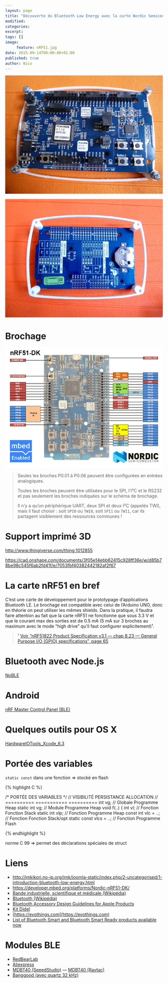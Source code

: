 ```yaml
---
layout: page
title: "Découverte du Bluetooth Low Energy avec la carte Nordic Semiconductor nRF51"
modified:
categories:
excerpt:
tags: []
image:
     feature: nRF51.jpg
date: 2015-09-14T00:00:00+01:00
published: true
author: Nico
---
```




![](/files/2015-09-14-bluetooth_low_energy_avec_nRF51/nRF51_001.jpg)

![](/files/2015-09-14-bluetooth_low_energy_avec_nRF51/nRF51_002.jpg)


# Brochage

![](/files/2015-05-28-pinouts/images/xnRF51-DK_Pinout_4.png)

> Seules les broches P0.01 à P0.06 peuvent être configurées en entrées analogiques.
>
> Toutes les broches peuvent être utilisées pour le SPI, l’I²C et le RS232 et pas seulement les broches indiquées sur le schéma de brochage.
>
> Il n’y a qu’un périphérique UART, deux SPI et deux I²C (appelés TWI), mais il faut choisir : soit `SPI0` ou `TWI0`, soit `SPI1` ou `TWI1`, car ils partagent visiblement des ressources communes !


# Support imprimé 3D

<http://www.thingiverse.com/thing:1012855>

<https://cad.onshape.com/documents/3f05e14ebb62415c928ff36e/w/d85b78be98c545f6ab2fd41f/e/7053fbf40382442182af2f67>


# La carte nRF51 en bref

C’est une carte de développement pour le prototypage d’applications Bluetooth LE. Le brochage est compatible avec celui de l’Arduino UNO, donc en théorie on peut utiliser les mêmes shields. Dans la pratique, il faudra faire attention au fait que la carte nRF51 ne fonctionne que sous 3.3 V et que le courant max des sorties est de 0.5 mA (5 mA sur 3 broches au maximum avec le mode “high drive” qu’il faut configurer explicitement)¹.

> ¹ [Voir “nRF51822 Product Specification v3.1 — chap 8.23 — General Purpose I/O (GPIO) specifications”, page 65](https://www.nordicsemi.com/eng/nordic/download_resource/20339/13/3799285)


# Bluetooth avec Node.js

[NoBLE](https://github.com/sandeepmistry/noble)


# Android

[nRF Master Control Panel (BLE)](https://play.google.com/store/apps/details?id=no.nordicsemi.android.mcp&hl=en)


# Quelques outils pour OS X

[HardwareIOTools_Xcode_6.3](http://adcdownload.apple.com/Developer_Tools/Hardware_IO_Tools_for_Xcode_6.3/HardwareIOTools_Xcode_6.3.dmg)


# Portée des variables

`static const` dans une fonction ⇒ stocké en flash

{% highlight C %}

/* PORTÉE DES VARIABLES */
                          // VISIBILITÉ  PERSISTANCE  ALLOCATION
                          // ==========  ===========  ==========
int vg;                   // Globale     Programme    Heap
static int vg;            // Module      Programme    Heap
void f(..) {
  int vl;                 // Fonction    Fonction     Stack
  static int vlp;         // Fonction    Programme    Heap
  const int vlc = ..;     // Fonction    Fonction     Stack/opt
  static const vlcs = ..; // Fonction    Programme    Flash

{% endhighlight %}


norme C 99 ⇒ permet des déclarations spéciales de struct



# Liens

- <http://jmkikori.no-ip.org/jmk/joomla-static/index.php/2-uncategorised/1-introduction-bluetooth-low-energy.html>
- <https://developer.mbed.org/platforms/Nordic-nRF51-DK/>
- [Bande industrielle, scientifique et médicale (Wikipédia)](https://fr.wikipedia.org/wiki/Bande_industrielle,_scientifique_et_médicale)
- [Bluetooth (Wikipédia)](https://fr.wikipedia.org/wiki/Bluetooth)
- [Bluetooth Accessory Design Guidelines for Apple Products](https://developer.apple.com/hardwaredrivers/BluetoothDesignGuidelines.pdf)
- [Kit Didel](http://www.didel.com/diduino/AdanRF51.pdf)
- [https://evothings.com](https://evothings.com)
- [List of Bluetooth Smart and Bluetooth Smart Ready products available now](http://www.bluetooth.com/Pages/Bluetooth-Smart-Devices-List.aspx)

# Modules BLE

- [RedBearLab](http://redbearlab.com/nrf51822/)
- [Aliexpress](http://fr.aliexpress.com/item/Low-power-consumption-BLE4-0-module-with-2-4GHz-PCB-antenna16-28mm-Free-sample/32334323347.html)
- [MDBT40 (SeeedStudio)](http://www.seeedstudio.com/depot/MDBT40P%C2%A0%C2%A0nRF51822%C2%A0based%C2%A0BLE%C2%A0module-p-2503.html) — [MDBT40 (Raytac)](http://www.raytac.com/download/MDBT40/MDBT40%20spec-Version%20A3.pdf)
- [Banggood (avec quartz 32 kHz)](http://www.banggood.com/NRF51822-2_4GHz-Network-Bluetooth-Serial-Module-Support-For-Apple-Android-p-992468.html)
